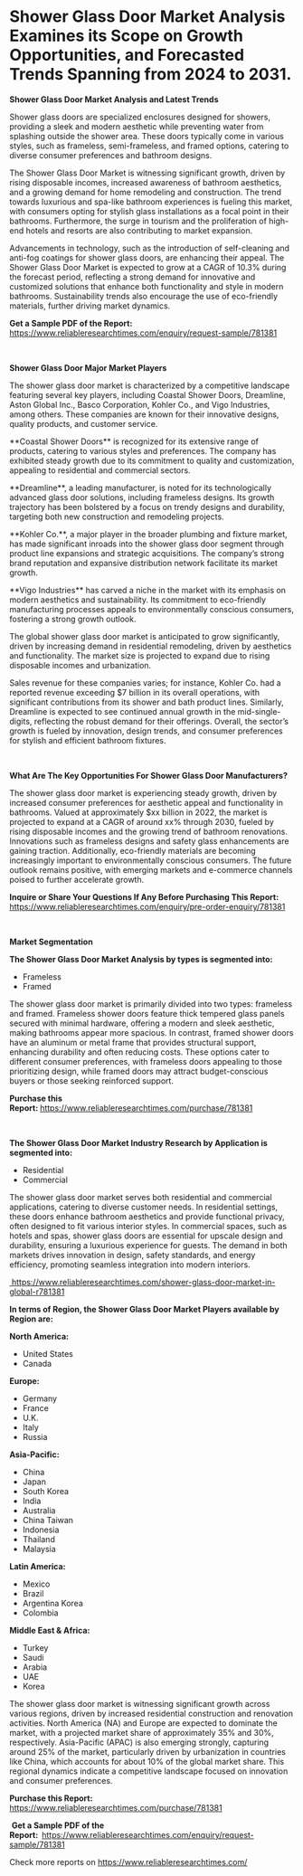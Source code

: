 <p><h1>Shower Glass Door Market Analysis Examines its Scope on Growth Opportunities, and Forecasted Trends Spanning from 2024 to 2031.</h1></p><p><strong>Shower Glass Door Market Analysis and Latest Trends</strong></p>
<p><p>Shower glass doors are specialized enclosures designed for showers, providing a sleek and modern aesthetic while preventing water from splashing outside the shower area. These doors typically come in various styles, such as frameless, semi-frameless, and framed options, catering to diverse consumer preferences and bathroom designs.</p><p>The Shower Glass Door Market is witnessing significant growth, driven by rising disposable incomes, increased awareness of bathroom aesthetics, and a growing demand for home remodeling and construction. The trend towards luxurious and spa-like bathroom experiences is fueling this market, with consumers opting for stylish glass installations as a focal point in their bathrooms. Furthermore, the surge in tourism and the proliferation of high-end hotels and resorts are also contributing to market expansion.</p><p>Advancements in technology, such as the introduction of self-cleaning and anti-fog coatings for shower glass doors, are enhancing their appeal. The Shower Glass Door Market is expected to grow at a CAGR of 10.3% during the forecast period, reflecting a strong demand for innovative and customized solutions that enhance both functionality and style in modern bathrooms. Sustainability trends also encourage the use of eco-friendly materials, further driving market dynamics.</p></p>
<p><strong>Get a Sample PDF of the Report:&nbsp;</strong> <a href="https://www.reliableresearchtimes.com/enquiry/request-sample/781381?utm_campaign=1558&utm_medium=2&utm_source=Github&utm_content=ia&utm_term=30122024&utm_id=shower-glass-door">https://www.reliableresearchtimes.com/enquiry/request-sample/781381</a></p>
<p>&nbsp;</p>
<p><strong>Shower Glass Door Major Market Players</strong></p>
<p><p>The shower glass door market is characterized by a competitive landscape featuring several key players, including Coastal Shower Doors, Dreamline, Aston Global Inc., Basco Corporation, Kohler Co., and Vigo Industries, among others. These companies are known for their innovative designs, quality products, and customer service.</p><p>**Coastal Shower Doors** is recognized for its extensive range of products, catering to various styles and preferences. The company has exhibited steady growth due to its commitment to quality and customization, appealing to residential and commercial sectors.</p><p>**Dreamline**, a leading manufacturer, is noted for its technologically advanced glass door solutions, including frameless designs. Its growth trajectory has been bolstered by a focus on trendy designs and durability, targeting both new construction and remodeling projects.</p><p>**Kohler Co.**, a major player in the broader plumbing and fixture market, has made significant inroads into the shower glass door segment through product line expansions and strategic acquisitions. The company’s strong brand reputation and expansive distribution network facilitate its market growth.</p><p>**Vigo Industries** has carved a niche in the market with its emphasis on modern aesthetics and sustainability. Its commitment to eco-friendly manufacturing processes appeals to environmentally conscious consumers, fostering a strong growth outlook.</p><p>The global shower glass door market is anticipated to grow significantly, driven by increasing demand in residential remodeling, driven by aesthetics and functionality. The market size is projected to expand due to rising disposable incomes and urbanization.</p><p>Sales revenue for these companies varies; for instance, Kohler Co. had a reported revenue exceeding $7 billion in its overall operations, with significant contributions from its shower and bath product lines. Similarly, Dreamline is expected to see continued annual growth in the mid-single-digits, reflecting the robust demand for their offerings. Overall, the sector’s growth is fueled by innovation, design trends, and consumer preferences for stylish and efficient bathroom fixtures.</p></p>
<p>&nbsp;</p>
<p><strong>What Are The Key Opportunities For Shower Glass Door Manufacturers?</strong></p>
<p><p>The shower glass door market is experiencing steady growth, driven by increased consumer preferences for aesthetic appeal and functionality in bathrooms. Valued at approximately $xx billion in 2022, the market is projected to expand at a CAGR of around xx% through 2030, fueled by rising disposable incomes and the growing trend of bathroom renovations. Innovations such as frameless designs and safety glass enhancements are gaining traction. Additionally, eco-friendly materials are becoming increasingly important to environmentally conscious consumers. The future outlook remains positive, with emerging markets and e-commerce channels poised to further accelerate growth.</p></p>
<p><strong>Inquire or Share Your Questions If Any Before Purchasing This Report:</strong> <a href="https://www.reliableresearchtimes.com/enquiry/pre-order-enquiry/781381?utm_campaign=1558&utm_medium=2&utm_source=Github&utm_content=ia&utm_term=30122024&utm_id=shower-glass-door">https://www.reliableresearchtimes.com/enquiry/pre-order-enquiry/781381</a></p>
<p>&nbsp;</p>
<p><strong>Market Segmentation</strong></p>
<p><strong>The Shower Glass Door Market Analysis by types is segmented into:</strong></p>
<p><ul><li>Frameless</li><li>Framed</li></ul></p>
<p><p>The shower glass door market is primarily divided into two types: frameless and framed. Frameless shower doors feature thick tempered glass panels secured with minimal hardware, offering a modern and sleek aesthetic, making bathrooms appear more spacious. In contrast, framed shower doors have an aluminum or metal frame that provides structural support, enhancing durability and often reducing costs. These options cater to different consumer preferences, with frameless doors appealing to those prioritizing design, while framed doors may attract budget-conscious buyers or those seeking reinforced support.</p></p>
<p><strong>Purchase this Report:&nbsp;</strong><a href="https://www.reliableresearchtimes.com/purchase/781381?utm_campaign=1558&utm_medium=2&utm_source=Github&utm_content=ia&utm_term=30122024&utm_id=shower-glass-door">https://www.reliableresearchtimes.com/purchase/781381</a></p>
<p>&nbsp;</p>
<p><strong>The Shower Glass Door Market Industry Research by Application is segmented into:</strong></p>
<p><ul><li>Residential</li><li>Commercial</li></ul></p>
<p><p>The shower glass door market serves both residential and commercial applications, catering to diverse customer needs. In residential settings, these doors enhance bathroom aesthetics and provide functional privacy, often designed to fit various interior styles. In commercial spaces, such as hotels and spas, shower glass doors are essential for upscale design and durability, ensuring a luxurious experience for guests. The demand in both markets drives innovation in design, safety standards, and energy efficiency, promoting seamless integration into modern interiors.</p></p>
<p><a href="https://www.reliableresearchtimes.com/shower-glass-door-market-in-global-r781381?utm_campaign=1558&utm_medium=2&utm_source=Github&utm_content=ia&utm_term=30122024&utm_id=shower-glass-door">&nbsp;https://www.reliableresearchtimes.com/shower-glass-door-market-in-global-r781381</a></p>
<p><strong>In terms of Region, the Shower Glass Door Market Players available by Region are:</strong></p>
<p>
    <p> <strong> North America: </strong>
        <ul>
            <li>United States</li>
            <li>Canada</li>
        </ul>
        </p> 
    <p> <strong> Europe: </strong>
        <ul>
            <li>Germany</li>
            <li>France</li>
            <li>U.K.</li>
            <li>Italy</li>
            <li>Russia</li>
        </ul>
        </p> 
    <p> <strong> Asia-Pacific: </strong>
        <ul>
            <li>China</li>
            <li>Japan</li>
            <li>South Korea</li>
            <li>India</li>
            <li>Australia</li>
            <li>China Taiwan</li>
            <li>Indonesia</li>
            <li>Thailand</li>
            <li>Malaysia</li>
        </ul>
        </p> 
    <p> <strong> Latin America: </strong>
        <ul>
            <li>Mexico</li>
            <li>Brazil</li>
            <li>Argentina Korea</li>
            <li>Colombia</li>
        </ul>
        </p> 
    <p> <strong> Middle East & Africa: </strong>
        <ul>
            <li>Turkey</li>
            <li>Saudi</li>
            <li>Arabia</li>
            <li>UAE</li>
            <li>Korea</li>
        </ul>
    </p>
    </p>
<p><p>The shower glass door market is witnessing significant growth across various regions, driven by increased residential construction and renovation activities. North America (NA) and Europe are expected to dominate the market, with a projected market share of approximately 35% and 30%, respectively. Asia-Pacific (APAC) is also emerging strongly, capturing around 25% of the market, particularly driven by urbanization in countries like China, which accounts for about 10% of the global market share. This regional dynamics indicate a competitive landscape focused on innovation and consumer preferences.</p></p>
<p><strong>Purchase this Report: </strong><a href="https://www.reliableresearchtimes.com/purchase/781381?utm_campaign=1558&utm_medium=2&utm_source=Github&utm_content=ia&utm_term=30122024&utm_id=shower-glass-door">https://www.reliableresearchtimes.com/purchase/781381</a></p>
<p>&nbsp;<strong>Get a Sample PDF of the Report:&nbsp;&nbsp;</strong><a href="https://www.reliableresearchtimes.com/enquiry/request-sample/781381?utm_campaign=1558&utm_medium=2&utm_source=Github&utm_content=ia&utm_term=30122024&utm_id=shower-glass-door">https://www.reliableresearchtimes.com/enquiry/request-sample/781381</a></p>
<p><strong></strong></p>
<p>Check more reports on <a href="https://www.reliableresearchtimes.com/?utm_campaign=1558&utm_medium=2&utm_source=Github&utm_content=ia&utm_term=30122024&utm_id=shower-glass-door">https://www.reliableresearchtimes.com/</a></p>